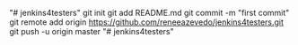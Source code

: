 "# jenkins4testers"  git init git add README.md git commit -m "first commit" git remote add origin https://github.com/reneeazevedo/jenkins4testers.git git push -u origin master
"# jenkins4testers" 
